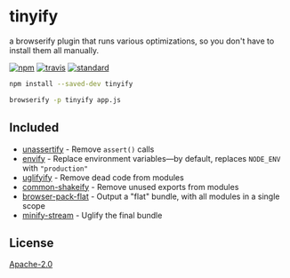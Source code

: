 # tinyify

a browserify plugin that runs various optimizations, so you don't have to install them all manually.

[![npm][npm-image]][npm-url]
[![travis][travis-image]][travis-url]
[![standard][standard-image]][standard-url]

[npm-image]: https://img.shields.io/npm/v/browserify-tiny.svg?style=flat-square
[npm-url]: https://www.npmjs.com/package/browserify-tiny
[travis-image]: https://img.shields.io/travis/goto-bus-stop/browserify-tiny.svg?style=flat-square
[travis-url]: https://travis-ci.org/goto-bus-stop/browserify-tiny
[standard-image]: https://img.shields.io/badge/code%20style-standard-brightgreen.svg?style=flat-square
[standard-url]: http://npm.im/standard

```bash
npm install --saved-dev tinyify

browserify -p tinyify app.js
```

## Included

 - [unassertify][] - Remove `assert()` calls
 - [envify][] - Replace environment variables—by default, replaces `NODE_ENV` with `"production"`
 - [uglifyify][] - Remove dead code from modules
 - [common-shakeify][] - Remove unused exports from modules
 - [browser-pack-flat][] - Output a "flat" bundle, with all modules in a single scope
 - [minify-stream][] - Uglify the final bundle

## License

[Apache-2.0](./LICENSE.md)

[unassertify]: https://github.com/unassert-js/unassertify
[envify]: https://github.com/hughsk/envify
[uglifyify]: https://github.com/hughsk/uglifyify
[common-shakeify]: https://github.com/goto-bus-stop/common-shakeify
[browser-pack-flat]: https://github.com/goto-bus-stop/browser-pack-flat
[minify-stream]: https://github.com/goto-bus-stop/minify-stream
